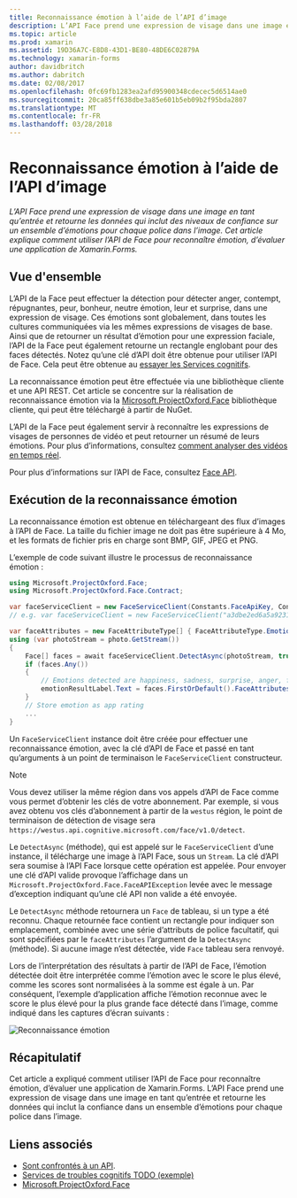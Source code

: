 ```yaml
---
title: Reconnaissance émotion à l’aide de l’API d’image
description: L’API Face prend une expression de visage dans une image en tant qu’entrée et retourne les données qui inclut des niveaux de confiance sur un ensemble d’émotions pour chaque police dans l’image. Cet article explique comment utiliser l’API de Face pour reconnaître émotion, d’évaluer une application de Xamarin.Forms.
ms.topic: article
ms.prod: xamarin
ms.assetid: 19D36A7C-E8D8-43D1-BE80-48DE6C02879A
ms.technology: xamarin-forms
author: davidbritch
ms.author: dabritch
ms.date: 02/08/2017
ms.openlocfilehash: 0fc69fb1283ea2afd95900348cdecec5d6514ae0
ms.sourcegitcommit: 20ca85ff638dbe3a85e601b5eb09b2f95bda2807
ms.translationtype: MT
ms.contentlocale: fr-FR
ms.lasthandoff: 03/28/2018
---
```

# <a name="emotion-recognition-using-the-face-api"></a>Reconnaissance émotion à l’aide de l’API d’image

_L’API Face prend une expression de visage dans une image en tant qu’entrée et retourne les données qui inclut des niveaux de confiance sur un ensemble d’émotions pour chaque police dans l’image. Cet article explique comment utiliser l’API de Face pour reconnaître émotion, d’évaluer une application de Xamarin.Forms._

## <a name="overview"></a>Vue d'ensemble

L’API de la Face peut effectuer la détection pour détecter anger, contempt, répugnantes, peur, bonheur, neutre émotion, leur et surprise, dans une expression de visage. Ces émotions sont globalement, dans toutes les cultures communiquées via les mêmes expressions de visages de base. Ainsi que de retourner un résultat d’émotion pour une expression faciale, l’API de la Face peut également retourne un rectangle englobant pour des faces détectés. Notez qu’une clé d’API doit être obtenue pour utiliser l’API de Face. Cela peut être obtenue au [essayer les Services cognitifs](https://azure.microsoft.com/try/cognitive-services/?api=face-api).

La reconnaissance émotion peut être effectuée via une bibliothèque cliente et une API REST. Cet article se concentre sur la réalisation de reconnaissance émotion via la [Microsoft.ProjectOxford.Face](https://www.nuget.org/packages/Microsoft.ProjectOxford.Face/) bibliothèque cliente, qui peut être téléchargé à partir de NuGet.

L’API de la Face peut également servir à reconnaître les expressions de visages de personnes de vidéo et peut retourner un résumé de leurs émotions. Pour plus d’informations, consultez [comment analyser des vidéos en temps réel](/azure/cognitive-services/face/face-api-how-to-topics/howtoanalyzevideo_face/).

Pour plus d’informations sur l’API de Face, consultez [Face API](/azure/cognitive-services/face/overview/).

## <a name="performing-emotion-recognition"></a>Exécution de la reconnaissance émotion

La reconnaissance émotion est obtenue en téléchargeant des flux d’images à l’API de Face. La taille du fichier image ne doit pas être supérieure à 4 Mo, et les formats de fichier pris en charge sont BMP, GIF, JPEG et PNG.

L’exemple de code suivant illustre le processus de reconnaissance émotion :

```csharp
using Microsoft.ProjectOxford.Face;
using Microsoft.ProjectOxford.Face.Contract;

var faceServiceClient = new FaceServiceClient(Constants.FaceApiKey, Constants.FaceEndpoint);
// e.g. var faceServiceClient = new FaceServiceClient("a3dbe2ed6a5a9231bb66f9a964d64a12", "https://westus.api.cognitive.microsoft.com/face/v1.0/detect");

var faceAttributes = new FaceAttributeType[] { FaceAttributeType.Emotion };
using (var photoStream = photo.GetStream())
{
    Face[] faces = await faceServiceClient.DetectAsync(photoStream, true, false, faceAttributes);
    if (faces.Any())
    {
        // Emotions detected are happiness, sadness, surprise, anger, fear, contempt, disgust, or neutral.
        emotionResultLabel.Text = faces.FirstOrDefault().FaceAttributes.Emotion.ToRankedList().FirstOrDefault().Key;
    }
    // Store emotion as app rating
    ...
}
```

Un `FaceServiceClient` instance doit être créée pour effectuer une reconnaissance émotion, avec la clé d’API de Face et passé en tant qu’arguments à un point de terminaison le `FaceServiceClient` constructeur.

> [!NOTE]
> Vous devez utiliser la même région dans vos appels d’API de Face comme vous permet d’obtenir les clés de votre abonnement. Par exemple, si vous avez obtenu vos clés d’abonnement à partir de la `westus` région, le point de terminaison de détection de visage sera `https://westus.api.cognitive.microsoft.com/face/v1.0/detect`.

Le `DetectAsync` (méthode), qui est appelé sur le `FaceServiceClient` d’une instance, il télécharge une image à l’API Face, sous un `Stream`. La clé d’API sera soumise à l’API Face lorsque cette opération est appelée. Pour envoyer une clé d’API valide provoque l’affichage dans un `Microsoft.ProjectOxford.Face.FaceAPIException` levée avec le message d’exception indiquant qu’une clé API non valide a été envoyée.

Le `DetectAsync` méthode retournera un `Face` de tableau, si un type a été reconnu. Chaque retournée face contient un rectangle pour indiquer son emplacement, combinée avec une série d’attributs de police facultatif, qui sont spécifiées par le `faceAttributes` l’argument de la `DetectAsync` (méthode). Si aucune image n’est détectée, vide `Face` tableau sera renvoyé.

Lors de l’interprétation des résultats à partir de l’API de Face, l’émotion détectée doit être interprétée comme l’émotion avec le score le plus élevé, comme les scores sont normalisées à la somme est égale à un. Par conséquent, l’exemple d’application affiche l’émotion reconnue avec le score le plus élevé pour la plus grande face détecté dans l’image, comme indiqué dans les captures d’écran suivants :

![](emotion-recognition-images/emotion-recognition.png "Reconnaissance émotion")

## <a name="summary"></a>Récapitulatif

Cet article a expliqué comment utiliser l’API de Face pour reconnaître émotion, d’évaluer une application de Xamarin.Forms. L’API Face prend une expression de visage dans une image en tant qu’entrée et retourne les données qui inclut la confiance dans un ensemble d’émotions pour chaque police dans l’image.

## <a name="related-links"></a>Liens associés

- [Sont confrontés à un API](/azure/cognitive-services/face/overview/).
- [Services de troubles cognitifs TODO (exemple)](https://developer.xamarin.com/samples/xamarin-forms/WebServices/TodoCognitiveServices/)
- [Microsoft.ProjectOxford.Face](https://www.nuget.org/packages/Microsoft.ProjectOxford.Face/)
